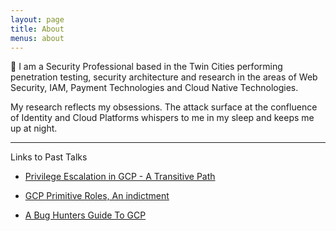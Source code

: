 ```yaml
---
layout: page
title: About
menus: about
---
```


:wave: I am a Security Professional based in the Twin Cities performing penetration testing, security architecture and research in the areas of Web Security, IAM, Payment Technologies and Cloud Native Technologies.  

My research reflects my obsessions.
The attack surface at the confluence of Identity and Cloud Platforms whispers to me in my sleep and keeps me up at night.


---

Links to Past Talks

* [Privilege Escalation in GCP - A Transitive Path](https://www.sans.org/webcasts/privilege-escalation-gcp-transitive-path-114705)

* [GCP Primitive Roles, An indictment](https://www.youtube.com/watch?v=YGT_AmCA-eA)

* [A Bug Hunters Guide To GCP](https://www.youtube.com/watch?v=I7QWQmS2Mpg)





